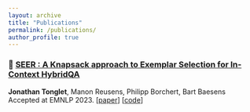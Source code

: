 ```yaml
---
layout: archive
title: "Publications"
permalink: /publications/
author_profile: true
---
```



### 🔮 [SEER : A Knapsack approach to Exemplar Selection for In-Context HybridQA](https://arxiv.org/abs/2310.06675v1)
**Jonathan Tonglet**, Manon Reusens, Philipp Borchert, Bart Baesens <br>
Accepted at EMNLP 2023. \[[paper](https://arxiv.org/abs/2310.06675v1)\] \[[code](https://github.com/jtonglet/SEER)\]
